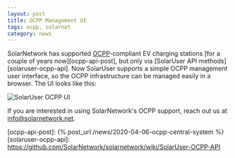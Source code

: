 ```yaml
---
layout: post
title: OCPP Management UI
tags: ocpp, solarnet
category: news
---
```

SolarNetwork has supported [OCPP][ocpp]-compliant EV charging stations [for a couple of years
now][ocpp-api-post], but only via [SolarUser API methods][solaruser-ocpp-api]. Now SolarUser
supports a simple OCPP management user interface, so the OCPP infrastructure can be managed easily
in a browser. The UI looks like this:

![SolarUser OCPP UI]({{site.baseurl}}/images/news/solaruser-ocpp-ui.png)

If you are interested in using SolarNetwork's OCPP support, reach out us at info@solarnetwork.net.

[ocpp]: https://www.openchargealliance.org/
[ocpp-api-post]: {% post_url /news/2020-04-06-ocpp-central-system %}
[solaruser-ocpp-api]: https://github.com/SolarNetwork/solarnetwork/wiki/SolarUser-OCPP-API
